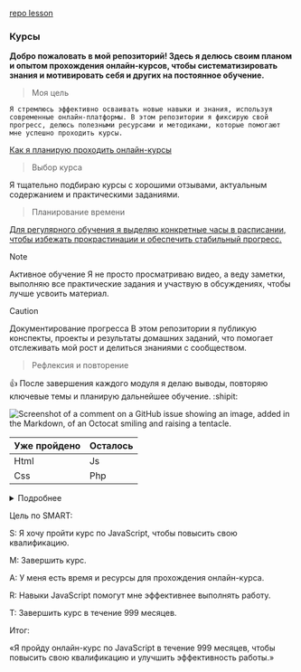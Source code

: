 <a name="unique-anchor-name"></a>

[repo lesson](https://github.com/vvscode/otus--javascript-basic)

### Курсы
**Добро пожаловать в мой репозиторий! Здесь я делюсь своим планом и опытом прохождения онлайн-курсов, чтобы систематизировать знания и мотивировать себя и других на постоянное обучение.**
> Моя цель
 
`Я стремлюсь эффективно осваивать новые навыки и знания, используя современные онлайн-платформы. В этом репозитории я фиксирую свой прогресс, делюсь полезными ресурсами и методиками, которые помогают мне успешно проходить курсы.`

[Как я планирую проходить онлайн-курсы](https://avatars.mds.yandex.net/i?id=01aae06d1218d331963ca4a2e2d518c84eb270ce-5302491-images-thumbs&n=13)

> Выбор курса

<a name="my-custom-anchor-point"></a>
Я тщательно подбираю курсы с хорошими отзывами, актуальным содержанием и практическими заданиями.

> Планирование времени

[Для регулярного обучения я выделяю конкретные часы в расписании, чтобы избежать прокрастинации и обеспечить стабильный прогресс.](#my-custom-anchor-point)

> [!NOTE]
> Активное обучение
> Я не просто просматриваю видео, а веду заметки, выполняю все практические задания и участвую в обсуждениях, чтобы лучше усвоить материал.

> [!CAUTION]
> Документирование прогресса
> В этом репозитории я публикую конспекты, проекты и результаты домашних заданий, что помогает отслеживать мой рост и делиться знаниями с сообществом.

> Рефлексия и повторение

:+1: После завершения каждого модуля я делаю выводы, повторяю ключевые темы и планирую дальнейшее обучение. :shipit:

![Screenshot of a comment on a GitHub issue showing an image, added in the Markdown, of an Octocat smiling and raising a tentacle.](https://myoctocat.com/assets/images/base-octocat.svg)

| Уже пройдено | Осталось |
| ------------- | ------------- |
| Html  | Js  |
| Css  | Php  |

<details>

<summary>Подробнее</summary>

### Стадия обучения

Ознакомитсься с интерфейсом

```ruby
   готово
```

</details>

Цель по SMART:

S: Я хочу пройти курс по JavaScript, чтобы повысить свою квалификацию.

M: Завершить курс.

A: У меня есть время и ресурсы для прохождения онлайн-курса.

R: Навыки JavaScript помогут мне эффективнее выполнять работу.

T: Завершить курс в течение 999 месяцев.

Итог:

«Я пройду онлайн-курс по JavaScript в течение 999 месяцев, чтобы повысить свою квалификацию и улучшить эффективность работы.»